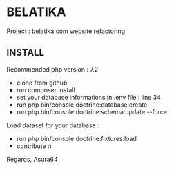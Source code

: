 # BELATIKA

Project : belatika.com website refactoring

## INSTALL

Recommended php version : 7.2 

- clone from github
- run composer install
- set your database informations in .env file : line 34
- run php bin/console doctrine:database:create
- run php bin/console doctrine:schema:update --force

Load dataset for your database :

- run php bin/console doctrine:fixtures:load
- contribute :)

Regards, Asura64